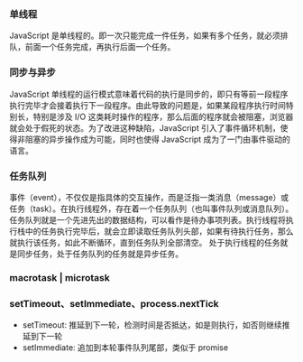 ### 单线程

JavaScript 是单线程的。即一次只能完成一件任务，如果有多个任务，就必须排队，前面一个任务完成，再执行后面一个任务。


### 同步与异步

JavaScript 单线程的运行模式意味着代码的执行是同步的，即只有等前一段程序执行完毕才会接着执行下一段程序。由此导致的问题是，如果某段程序执行时间特别长，特别是涉及 I/O 这类耗时操作的程序，那么后面的程序就会被阻塞，浏览器就会处于假死的状态。为了改进这种缺陷，JavaScript 引入了事件循环机制，使得非阻塞的异步操作成为可能，同时也使得 JavaScript 成为了一门由事件驱动的语言。


### 任务队列

事件（event），不仅仅是指具体的交互操作，而是泛指一类消息（message）或任务（task）。在执行线程外，存在着一个任务队列（也叫事件队列或消息队列）。任务队列就是一个先进先出的数据结构，可以看作是待办事项列表。执行线程将执行栈中的任务执行完毕后，就会立即读取任务队列头部，如果有待执行任务，那么就执行该任务，如此不断循环，直到任务队列全部清空。
处于执行线程的任务就是同步任务，处于任务队列的任务就是异步任务。


### macrotask | microtask


### setTimeout、setImmediate、process.nextTick
- setTimeout: 推延到下一轮，检测时间是否抵达，如是则执行，如否则继续推延到下一轮
- setImmediate: 追加到本轮事件队列尾部，类似于 promise